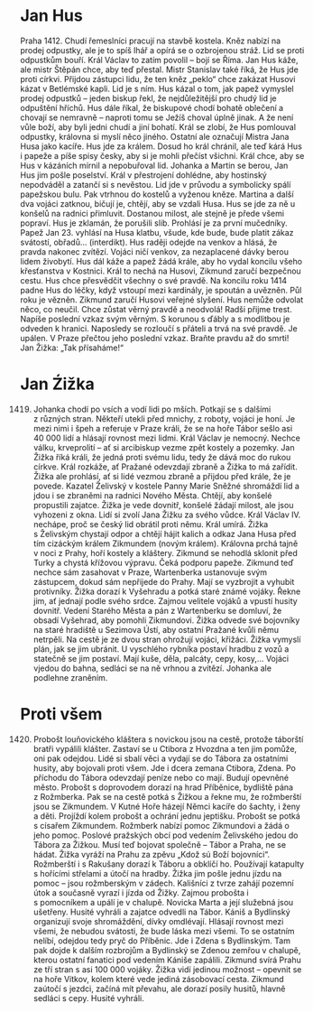 # Jan Hus

Praha 1412. Chudí řemeslníci pracují na stavbě kostela. Kněz nabízí na prodej odpustky, ale je to spíš lhář a opírá se o ozbrojenou stráž. Lid se proti odpustkům bouří. Král Václav to zatím povolil – bojí se Říma. Jan Hus káže, ale mistr Štěpán chce, aby teď přestal. Mistr Stanislav také říká, že Hus jde proti církvi. Přijdou zástupci lidu, že ten kněz „peklo“ chce zakázat Husovi kázat v Betlémské kapli. Lid je s ním. Hus kázal o tom, jak papež vymyslel prodej odpustků – jeden biskup řekl, že nejdůležitější pro chudý lid je odpuštění hříchů. Hus dále říkal, že biskupové chodí bohatě oblečení a chovají se nemravně – naproti tomu se Ježíš choval úplně jinak. A že není vůle boží, aby byli jedni chudí a jiní bohatí. Král se zlobí, že Hus pomlouval odpustky, královna si myslí něco jiného. Ostatní ale označují Mistra Jana Husa jako kacíře.
Hus jde za králem. Dosud ho král chránil, ale teď kárá Hus i papeže a píše spisy česky, aby si je mohli přečíst všichni. Král chce, aby se Hus v kázáních mírnil a nepobuřoval lid.
Johanka a Martin se berou, Jan Hus jim pošle poselství. Král v přestrojení dohlédne, aby hostinský nepodváděl a zatančí si s nevěstou. Lid jde v průvodu a symbolicky spálí papežskou bulu. Pak vtrhnou do kostelů a vyženou kněze. Martina a další dva vojáci zatknou, bičují je, chtějí, aby se vzdali Husa. Hus se jde za ně u konšelů na radnici přimluvit. Dostanou milost, ale stejně je přede všemi popraví. Hus je zklamán, že porušili slib. Prohlásí je za první mučedníky.
Papež Jan 23. vyhlásí na Husa klatbu, všude, kde bude, bude platit zákaz svátostí, obřadů… (interdikt). Hus raději odejde na venkov a hlásá, že pravda nakonec zvítězí. Vojáci ničí venkov, za nezaplacené dávky berou lidem živobytí. Hus dál káže a papež žádá krále, aby ho vydal koncilu všeho křesťanstva v Kostnici. Král to nechá na Husovi, Zikmund zaručí bezpečnou cestu. Hus chce přesvědčit všechny o své pravdě. Na koncilu roku 1414 padne Hus do léčky, když vstoupí mezi kardinály, je spoután a uvězněn. Půl roku je vězněn. Zikmund zaručí Husovi veřejné slyšení. Hus nemůže odvolat něco, co neučil. Chce zůstat věrný pravdě a neodvolá! Radši přijme trest. Napíše poslední vzkaz svým věrným. S korunou s ďábly a s modlitbou je odveden k hranici. Naposledy se rozloučí s přáteli a trvá na své pravdě. Je upálen.
V Praze přečtou jeho poslední vzkaz. Braňte pravdu až do smrti! Jan Žižka: „Tak přísaháme!“

# Jan Źižka

1419. Johanka chodí po vsích a vodí lidi po mších. Potkají se s dalšími z různých stran. Někteří utekli před mnichy, z roboty, vojáci je honí. Je mezi nimi i špeh a referuje v Praze králi, že se na hoře Tábor sešlo asi 40 000 lidí a hlásají rovnost mezi lidmi.
Král Václav je nemocný. Nechce válku, krveprolití – ať si arcibiskup vezme zpět kostely a pozemky. Jan Žižka říká králi, že jedná proti svému lidu, tedy že dává moc do rukou církve. Král rozkáže, ať Pražané odevzdají zbraně a Žižka to má zařídit. Žižka ale prohlásí, ať si lidé vezmou zbraně a přijdou před krále, že je povede.
Kazatel Želivský v kostele Panny Marie Sněžné shromáždí lid a jdou i se zbraněmi na radnici Nového Města. Chtějí, aby konšelé propustili zajatce. Žižka je vede dovnitř, konšelé žádají milost, ale jsou vyhozeni z okna. Lidí si zvolí Jana Žižku za svého vůdce.
Král Václav IV. nechápe, proč se český lid obrátil proti němu. Král umírá. Žižka s Želivským chystají odpor a chtějí hájit kalich a odkaz Jana Husa před tím cizáckým králem Zikmundem (novým králem). Královna prchá tajně v noci z Prahy, hoří kostely a kláštery. Zikmund se nehodlá sklonit před Turky a chystá křížovou výpravu. Čeká podporu papeže. Zikmund teď nechce sám zasahovat v Praze, Wartenberka ustanovuje svým zástupcem, dokud sám nepřijede do Prahy. Mají se vyzbrojit a vyhubit protivníky. 
Žižka dorazí k Vyšehradu a potká staré známé vojáky. Řekne jim, ať jednají podle svého srdce. Zajmou velitele vojáků a vpustí husity dovnitř. Vedení Starého Města a pán z Wartenberku se domluví, že obsadí Vyšehrad, aby pomohli Zikmundovi. Žižka odvede své bojovníky na staré hradiště u Sezimova Ústí, aby ostatní Pražané kvůli němu netrpěli. Na cestě je ze dvou stran ohrožují vojáci, křižáci. Žižka vymyslí plán, jak se jim ubránit. U vyschlého rybníka postaví hradbu z vozů a statečně se jim postaví. Mají kuše, děla, palcáty, cepy, kosy,… Vojáci vjedou do bahna, sedláci se na ně vrhnou a zvítězí. Johanka ale podlehne zraněním.

# Proti všem

1420. Probošt louňovického kláštera s novickou jsou na cestě, protože táborští bratři vypálili klášter. Zastaví se u Ctibora z Hvozdna a ten jim pomůže, oni pak odejdou. Lidé si sbalí věci a vydají se do Tábora za ostatními husity, aby bojovali proti všem. Jde i dcera zemana Ctibora, Zdena. Po příchodu do Tábora odevzdají peníze nebo co mají. Budují opevněné město. Probošt s doprovodem dorazí na hrad Příběnice, bydliště pána z Rožmberka. Pak se na cestě potká s Žižkou a řekne mu, že rožmberští jsou se Zikmundem.
V Kutné Hoře házejí Němci kacíře do šachty, i ženy a děti. Projíždí kolem probošt a ochrání jednu jeptišku. Probošt se potká s císařem Zikmundem. Rožmberk nabízí pomoc Zikmundovi a žádá o jeho pomoc. Poslové pražských obcí pod vedením Želivského jedou do Tábora za Žižkou. Musí teď bojovat společně – Tábor a Praha, ne se hádat. Žižka vyráží na Prahu za zpěvu „Kdož sú Boží bojovníci“. Rožmberští i s Rakušany dorazí k Táboru a obklíčí ho. Používají katapulty s hořícími střelami a útočí na hradby. Žižka jim pošle jednu jízdu na pomoc – jsou rožmberským v zádech. Kališníci z tvrze zahájí pozemní útok a současně vyrazí i jízda od Žižky. Zajmou probošta i s pomocníkem a upálí je v chalupě. Novicka Marta a její služebná jsou ušetřeny. Husité vyhráli a zajatce odvedli na Tábor.
Kániš a Bydlinský organizují svoje shromáždění, dívky omdlévají. Hlásají rovnost mezi všemi, že nebudou svátosti, že bude láska mezi všemi. To se ostatním nelíbí, odejdou tedy pryč do Příběnic. Jde i Zdena s Bydlinským. Tam pak dojde k dalším rozbrojům a Bydlinský se Zdenou zemřou v chalupě, kterou ostatní fanatici pod vedením Kániše zapálili.
Zikmund svírá Prahu ze tří stran s asi 100 000 vojáky. Žižka vidí jedinou možnost – opevnit se na hoře Vítkov, kolem které vede jediná zásobovací cesta. Zikmund zaútočí s jezdci, začíná mít převahu, ale dorazí posily husitů, hlavně sedláci s cepy. Husité vyhráli.